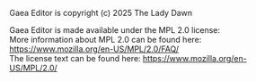 Gaea Editor is copyright (c) 2025 The Lady Dawn

Gaea Editor is made available under the MPL 2.0 license:
\
More information about MPL 2.0 can be found here: https://www.mozilla.org/en-US/MPL/2.0/FAQ/
\
The license text can be found here: https://www.mozilla.org/en-US/MPL/2.0/